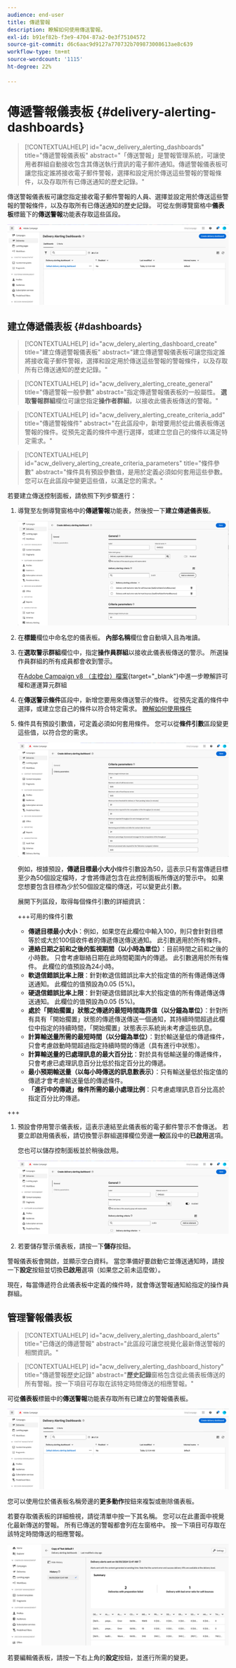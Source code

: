 ```yaml
---
audience: end-user
title: 傳遞警報
description: 瞭解如何使用傳送警報。
exl-id: b91ef82b-f3e9-4704-87a2-0e3f75104572
source-git-commit: d6c6aac9d9127a770732b709873008613ae8c639
workflow-type: tm+mt
source-wordcount: '1115'
ht-degree: 22%

---
```


# 傳遞警報儀表板 {#delivery-alerting-dashboards}

>[!CONTEXTUALHELP]
>id="acw_delivery_alerting_dashboards"
>title="傳遞警報儀表板"
>abstract="「傳送警報」是警報管理系統，可讓使用者群組自動接收包含其傳送執行資訊的電子郵件通知。傳遞警報儀表板可讓您指定誰將接收電子郵件警報，選擇和設定用於傳送這些警報的警報條件，以及存取所有已傳送通知的歷史記錄。"

傳送警報儀表板可讓您指定接收電子郵件警報的人員、選擇並設定用於傳送這些警報的警報條件，以及存取所有已傳送通知的歷史記錄。 可從左側導覽窗格中&#x200B;**儀表板**&#x200B;標籤下的&#x200B;**傳送警報**&#x200B;功能表存取這些區段。

![熒幕擷圖顯示[傳送警示]功能表中警示儀表板的清單。](assets/alerting-dashboard-list.png)

## 建立傳遞儀表板 {#dashboards}

>[!CONTEXTUALHELP]
>id="acw_delery_alerting_dashboard_create"
>title="建立傳遞警報儀表板"
>abstract="建立傳遞警報儀表板可讓您指定誰將接收電子郵件警報，選擇和設定用於傳送這些警報的警報條件，以及存取所有已傳送通知的歷史記錄。"

>[!CONTEXTUALHELP]
>id="acw_delivery_alerting_create_general"
>title="傳遞警報一般參數"
>abstract="指定傳遞警報儀表板的一般屬性。 **選取警報群組**&#x200B;欄位可讓您指定&#x200B;**操作者群組**，以接收此儀表板傳送的警報。"

>[!CONTEXTUALHELP]
>id="acw_delivery_alerting_create_criteria_add"
>title="傳遞警報條件"
>abstract="在此區段中，新增要用於從此儀表板傳送警報的條件。從預先定義的條件中進行選擇，或建立您自己的條件以滿足特定需求。"

>[!CONTEXTUALHELP]
>id="acw_delivery_alerting_create_criteria_parameters"
>title="條件參數"
>abstract="條件具有預設參數值，是用於定義必須如何套用這些參數。您可以在此區段中變更這些值，以滿足您的需求。"

若要建立傳送控制面板，請依照下列步驟進行：

1. 導覽至左側導覽窗格中的&#x200B;**傳遞警報**&#x200B;功能表，然後按一下&#x200B;**建立傳遞儀表板**。

   ![在傳送警示功能表中顯示[建立傳送儀表板]選項的熒幕擷圖。](assets/alerting-dashboard.png)

1. 在&#x200B;**標籤**&#x200B;欄位中命名您的儀表板。 **內部名稱**&#x200B;欄位會自動填入且為唯讀。

1. 在&#x200B;**選取警示群組**&#x200B;欄位中，指定&#x200B;**操作員群組**&#x200B;以接收此儀表板傳送的警示。 所選操作員群組的所有成員都會收到警示。

   在[Adobe Campaign v8 （主控台）檔案](https://experienceleague.adobe.com/zh-hant/docs/campaign/campaign-v8/admin/permissions/gs-permissions){target="_blank"}中進一步瞭解許可權和運運算元群組

1. 在&#x200B;**傳送警示條件**&#x200B;區段中，新增您要用來傳送警示的條件。 從預先定義的條件中選擇，或建立您自己的條件以符合特定需求。 [瞭解如何使用條件](../msg/delivery-alerting-criteria.md)

1. 條件具有預設引數值，可定義必須如何套用條件。 您可以從&#x200B;**條件引數**&#x200B;區段變更這些值，以符合您的需求。

   ![在傳遞儀表板中顯示[條件引數]區段的熒幕擷圖。](assets/alerting-criteria-parameters.png)

   例如，根據預設，**傳遞目標最小大小**&#x200B;條件引數設為50，這表示只有當傳遞目標至少為50個設定檔時，才會將傳遞包含在此控制面板所傳送的警示中。 如果您想要包含目標為少於50個設定檔的傳送，可以變更此引數。

   展開下列區段，取得每個條件引數的詳細資訊：

   +++可用的條件引數

   * **傳遞目標最小大小**：例如，如果您在此欄位中輸入100，則只會針對目標等於或大於100個收件者的傳遞傳送傳送通知。 此引數適用於所有條件。
   * **連絡日期之前和之後的監視期間（以小時為單位）**：目前時間之前和之後的小時數。 只會考慮聯絡日期在此時間範圍內的傳遞。 此引數適用於所有條件。 此欄位的值預設為24小時。
   * **軟退信錯誤比率上限**：針對軟退信錯誤比率大於指定值的所有傳遞傳送傳送通知。 此欄位的值預設為0.05 (5%)。
   * **硬退信錯誤比率上限**：針對硬退信錯誤比率大於指定值的所有傳遞傳送傳送通知。 此欄位的值預設為0.05 (5%)。
   * **處於「開始擱置」狀態之傳遞的最短時間臨界值（以分鐘為單位）**：針對所有具有「開始擱置」狀態的傳遞傳送傳送一個通知，其持續時間超過此欄位中指定的持續時間，「開始擱置」狀態表示系統尚未考慮這些訊息。
   * **計算輸送量所需的最短時間（以分鐘為單位）**：對於輸送量低的傳遞條件，只會考慮啟動時間超過指定持續時間的傳遞（具有進行中狀態）。
   * **計算輸送量的已處理訊息的最大百分比**：對於具有低輸送量的傳遞條件，只會考慮已處理訊息百分比低於指定百分比的傳遞。
   * **最小預期輸送量（以每小時傳送的訊息數表示）**：只有輸送量低於指定值的傳遞才會考慮輸送量低的傳遞條件。
   * **「進行中的傳遞」條件所需的最小處理比例**：只考慮處理訊息百分比高於指定百分比的傳遞。

+++

1. 預設會停用警示儀表板，這表示連結至此儀表板的電子郵件警示不會傳送。 若要立即啟用儀表板，請切換警示群組選擇欄位旁邊&#x200B;**一般**&#x200B;區段中的&#x200B;**已啟用**&#x200B;選項。

   您也可以儲存控制面板並於稍後啟用。

   ![在傳遞儀表板設定中顯示[已啟用]切換選項的熒幕擷圖。](assets/alerting-dashboard-enable.png)

1. 若要儲存警示儀表板，請按一下&#x200B;**儲存**&#x200B;按鈕。

警報儀表板會開啟，並顯示空白資料。 當您準備好要啟動它並傳送通知時，請按一下&#x200B;**設定**&#x200B;按鈕並切換&#x200B;**已啟用**&#x200B;選項（如果您之前未這麼做）。

現在，每當傳遞符合此儀表板中定義的條件時，就會傳送警報通知給指定的操作員群組。

## 管理警報儀表板

>[!CONTEXTUALHELP]
>id="acw_delivery_alerting_dashboard_alerts"
>title="已傳送的傳遞警報"
>abstract="此區段可讓您視覺化最新傳送警報的相關資訊。"

>[!CONTEXTUALHELP]
>id="acw_delivery_alerting_dashboard_history"
>title="傳遞警報歷史記錄"
>abstract="**歷史記錄**&#x200B;窗格包含從此儀表板傳送的所有警報。按一下項目可存取在該特定時間傳送的相應警報。"

可從&#x200B;**儀表板**&#x200B;標籤中的&#x200B;**傳送警報**&#x200B;功能表存取所有已建立的警報儀表板。

![熒幕擷圖顯示[傳送警示]功能表中警示儀表板的清單。](assets/alerting-dashboard-list.png)

您可以使用位於儀表板名稱旁邊的&#x200B;**更多動作**&#x200B;按鈕來複製或刪除儀表板。

若要存取儀表板的詳細檢視，請從清單中按一下其名稱。 您可以在此畫面中視覺化最新傳送的警報。 所有已傳送的警報都會列在左窗格中。 按一下項目可存取在該特定時間傳送的相應警報。

![熒幕擷圖顯示警示儀表板的詳細檢視。](assets/alerting-dashboard-details.png)

若要編輯儀表板，請按一下右上角的&#x200B;**設定**&#x200B;按鈕，並進行所需的變更。